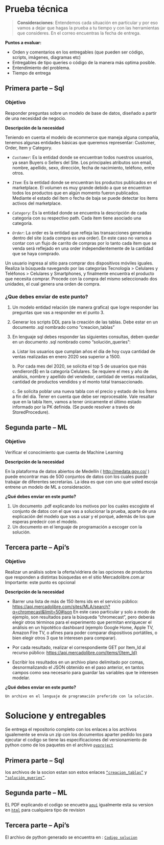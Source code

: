 # Prueba técnica 
> **Consideraciones**: 
Entendemos cada situación en particular y por eso vamos a dejar que hagas la prueba a tu tiempo y
con las herramientas que consideres. En el correo encuentras la fecha de entrega.

**Puntos a evaluar:**

-  Orden y comentarios en los entregables (que pueden ser código, scripts, imágenes,
diagramas etc)
-  Entregables de tipo queries o código de la manera más optima posible.
-  Entendimiento del problema.
-  Tiempo de entrega

## Primera parte – Sql
### **Objetivo**
Responder preguntas sobre un modelo de base de datos, diseñado a partir de una necesidad de
negocio.

**Descripción de la necesidad**

Teniendo en cuenta el modelo de ecommerce que maneja alguna compañía, tenemos algunas
entidades básicas que queremos representar: Customer, Order, Item y Category.

- *`Customer`*: Es la entidad donde se encuentran todos nuestros usuarios, ya sean Buyers o
Sellers del Site. Los principales atributos son email, nombre, apellido, sexo, dirección, fecha
de nacimiento, teléfono, entre otros.

- *`Item`*: Es la entidad donde se encuentran los productos publicados en el marketplace. El
volumen es muy grande debido a que se encuentran todos los productos que en algún
momento fueron publicados. Mediante el estado del ítem o fecha de baja se puede detectar
los ítems activos del marketplace.

- *`Category`*: Es la entidad donde se encuentra la descripción de cada categoría con su
respectivo path. Cada ítem tiene asociado una categoría.

- *`Order`*: La order es la entidad que refleja las transacciones generadas dentro del site (cada
compra es una order). En este caso no vamos a contar con un flujo de carrito de compras
por lo tanto cada ítem que se venda será reflejado en una order independientemente de la
cantidad que se haya comprado.

Un usuario ingresa al sitio para comprar dos dispositivos móviles iguales. Realiza la búsqueda
navegando por las categorías Tecnología > Celulares y Teléfonos > Celulares y Smartphones, y
finalmente encuentra el producto que necesita comprar. Procede con la compra del mismo
seleccionado dos unidades, el cual genera una orden de compra.

### ¿Que debes enviar de este punto?
1. Un modelo entidad relación (de manera grafica) que logre responder las preguntas que vas
a responder en el punto 3.
2. Generar los scripts DDL para la creación de las tablas. Debe estar en un documento .sql
nombrado como “creacion_tablas”
3. En lenguaje sql debes responder las siguientes consultas, deben quedar en un documento
.sql nombrado como “solución_queries”:

    a. Listar los usuarios que cumplan años el día de hoy cuya cantidad de ventas
realizadas en enero 2020 sea superior a 1500.

    b. Por cada mes del 2020, se solicita el top 5 de usuarios que más vendieron($) en la
categoría Celulares. Se requiere el mes y año de análisis, nombre y apellido del
vendedor, cantidad de ventas realizadas, cantidad de productos vendidos y el
monto total transaccionado.

    c. Se solicita poblar una nueva tabla con el precio y estado de los Ítems a fin del día.
Tener en cuenta que debe ser reprocesable. Vale resaltar que en la tabla Item,
vamos a tener únicamente el último estado informado por la PK definida. (Se puede
resolver a través de StoredProcedure).

## Segunda parte – ML
### **Objetivo**
Verificar el conocimiento que cuenta de Machine Learning

**Descripción de la necesidad**

En la plataforma de datos abiertos de Medellín ( http://medata.gov.co/ ) puede encontrar mas de
500 conjuntos de datos con los cuales puede trabajar de diferentes secretarías. La idea es que con
uno que usted escoja entrene un modelo de ML a consideración.

**¿Qué debes enviar en este punto?**
1. Un documento .pdf explicando los motivos por los cuales escogiste el conjunto de datos con
el que vas a solucionar la prueba, aparte de una explicación del modelo que vas a usar y el
porqué, además de los que esperas predecir con el modelo.
2. Un documento en el lenguaje de programación a escoger con la solución.

## Tercera parte – Api’s
### **Objetivo**
Realizar un análisis sobre la oferta/vidriera de las opciones de productos que responden a distintas
búsquedas en el sitio Mercadolibre.com.ar
Importante: este punto es opcional

**Descripción de la necesidad**

-  Barrer una lista de más de 150 ítems ids en el servicio público:
https://api.mercadolibre.com/sites/MLA/search?q=chromecast&limit=50#json En este
caso particular y solo a modo de ejemplo, son resultados para la búsqueda “chromecast”,
pero deberás elegir otros términos para el experimento que permitan enriquecer el análisis
en un hipotético dashboard (ejemplo Google Home, Apple TV, Amazon Fire TV, o afines para
poder comparar dispositivos portátiles, o bien elegir otros 3 que te interesen para
comparar).

-  Por cada resultado, realizar el correspondiente GET por Item_Id al recurso público:
https://api.mercadolibre.com/items/{Item_Id}

-  Escribir los resultados en un archivo plano delimitado por comas, desnormalizando el JSON
obtenido en el paso anterior, en tantos campos como sea necesario para guardar las
variables que te interesen modelar.

**¿Qué debes enviar en este punto?**

    Un archivo en el lenguaje de programación preferido con la solución.



# Solucione y entregables
Se entrega el repositorio completo con los enlaces a los archivos igualemente se envia un zip con los documentos aparter pedido
los para ejecutar el codigo se tiene las especificaciones del versionamiento de python como de los paquetes en el archivo [`pyproject`](pyproject.toml)

## Primera parte – Sql
los archivos de la socion estan son estos enlaces [`“creacion_tablas”`](src/data/sql/creacion_tablas.sql) y [`“solución_queries”`](src/data/sql/solución_queries.sql).


## Segunda parte – ML
EL PDF explicando el codigo se encuetra [`aqui`](src/SegundoPunto.pdf) igualmente esta su version en [`html`](src/SegundoPunto.html) para cualquiera tipo de revision 


## Tercera parte – Api’s
El archivo de python generado se encuentra en : [`Codigo solucion`](<src/Tercera Parte API.py>)